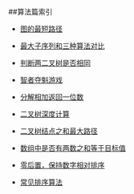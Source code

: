 
##算法篇索引

*   [图的最短路径](./Graph/WFS)

*   [最大子序列和三种算法对比](./MaxSubsequenceSum)

*   [判断两二叉树是否相同](./JudgeSameTree)

*   [智者夺魁游戏](./GeniusWin)

*   [分解相加返回一位数](./AddDigits)

*   [二叉树深度计算](./CalculateTreeDepth)

*   [二叉树结点之和最大路径](./FindMaxValueOfPath)

*   [数组中是否有两数之和等于目标值](./Two-sum)

*   [零后置，保持数字相对排序](./ZeroLast)

    <li><p class="blueJK"><a href="./Sort/Index">常见排序算法</a></p></li>












